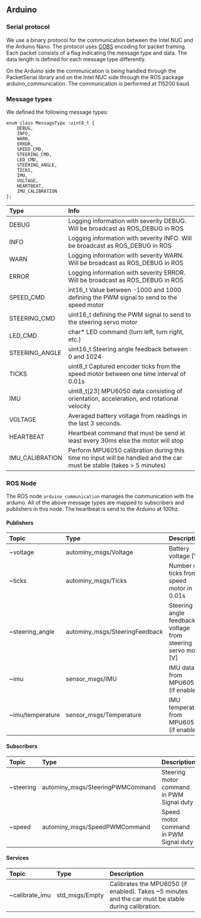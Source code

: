 ## Arduino

### Serial protocol
We use a binary protocol for the communication between the Intel NUC and the Arduino Nano. The protocol uses [COBS](https://en.wikipedia.org/wiki/Consistent_Overhead_Byte_Stuffing) encoding for packet framing. Each packet consists of a flag indicating the message type and data. The data length is defined for each message type differently.

On the Arduino side the communication is being handled through the PacketSerial library and on the Intel NUC side through the ROS package arduino_communication. The communication is performed at 115200 baud.

### Message types
We defined the following message types:

```
enum class MessageType :uint8_t {
    DEBUG,
    INFO,
    WARN,
    ERROR,
    SPEED_CMD,
    STEERING_CMD,
    LED_CMD,
    STEERING_ANGLE,
    TICKS,
    IMU,
    VOLTAGE,
    HEARTBEAT,
    IMU_CALIBRATION
};
```

| Type            | Info                                                                                                                 |
|:----------------|:---------------------------------------------------------------------------------------------------------------------|
| DEBUG           | Logging information with severity DEBUG. Will be broadcast as ROS_DEBUG in ROS                                       |
| INFO            | Logging information with severity INFO. Will be broadcast as ROS_DEBUG in ROS                                        |
| WARN            | Logging information with severity WARN. Will be broadcast as ROS_DEBUG in ROS                                        |
| ERROR           | Logging information with severity ERROR. Will be broadcast as ROS_DEBUG in ROS                                       |
| SPEED_CMD       | int16_t Value between -1000 and 1000 defining the PWM signal to send to the speed motor                              |
| STEERING_CMD    | uint16_t defining the PWM signal to send to the steering servo motor                                                 |
| LED_CMD         | char* LED command (turn left, turn right, etc.)                                                                      |
| STEERING_ANGLE  | uint16_t Steering angle feedback between 0 and 1024                                                                  |
| TICKS           | uint8_t Captured encoder ticks from the speed motor between one time interval of 0.01s                               |
| IMU             | uint8_t\[23\] MPU6050 data consisting of orientation, acceleration, and rotational velocity                          |
| VOLTAGE         | Averaged battery voltage from readings in the last 3 seconds.                                                        |
| HEARTBEAT       | Heartbeat command that must be send at least every 30ms else the motor will stop                                     |
| IMU_CALIBRATION | Perform MPU6050 calibration during this time no input will be handled and the car must be stable (takes > 5 minutes) |


### ROS Node
The ROS node `arduino_communication` manages the communication with the arduino. All of the above message types are mapped to subscribers and publishers in this node. The heartbeat is send to the Arduino at 100hz.

#### Publishers

| Topic            | Type                           | Description                                                     |
|:-----------------|:-------------------------------|:----------------------------------------------------------------|
| ~voltage         | autominy_msgs/Voltage          | Battery voltage \[V\]                                           |
| ~ticks           | autominy_msgs/Ticks            | Number of ticks from speed motor in 0.01s                       |
| ~steering_angle  | autominy_msgs/SteeringFeedback | Steering angle feedback voltage from steering servo motor \[V\] |
| ~imu             | sensor_msgs/IMU                | IMU data from MPU6050 (if enabled)                              |
| ~imu/temperature | sensor_msgs/Temperature        | IMU temperature from MPU6050 (if enabled)                       |

#### Subscribers

| Topic     | Type                             | Description                               |
|:----------|:---------------------------------|:------------------------------------------|
| ~steering | autominy_msgs/SteeringPWMCommand | Steering motor command in PWM Signal duty |
| ~speed    | autominy_msgs/SpeedPWMCommand    | Speed motor command in PWM Signal duty    |

#### Services

| Topic          | Type           | Description                                                                                          |
|:---------------|:---------------|:-----------------------------------------------------------------------------------------------------|
| ~calibrate_imu | std_msgs/Empty | Calibrates the MPU6050 (if enabled). Takes ~5 minutes and the car must be stable during calibration. |
